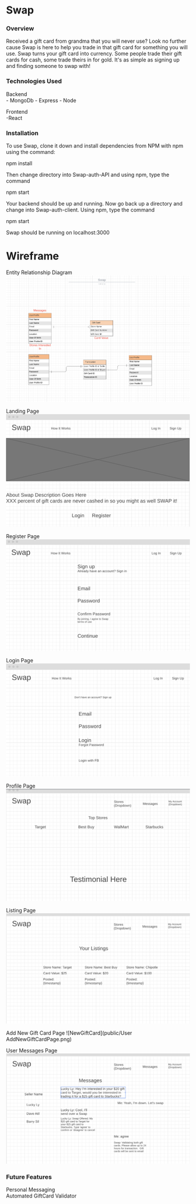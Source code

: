 # Swap
### Overview

Received a gift card from grandma that you will never use? Look no further cause Swap is here to help you trade in that gift card for something you will use. Swap turns your gift card into currency.  Some people trade their gift cards for cash, some trade theirs in for gold. It's as simple as signing up and finding someone to swap with!

### Technologies Used

Backend <br/>
    - MongoDb
    - Express
    - Node

Frontend <br/>
    -React

### Installation

To use Swap, clone it down and install dependencies from NPM with npm using the command:

npm install

Then change directory into Swap-auth-API and using npm, type the command 

npm start

Your backend should be up and running. Now go back up a directory and change into Swap-auth-client. Using npm, type the command

npm start

Swap should be running on localhost:3000

# Wireframe

Entity Relationship Diagram
![ERD](public/ERD.png)

Landing Page
![Landing](public/LandingPage.png)

Register Page
![Register](public/UserSignUp.png)

Login Page
![Login](public/UserLogInPage.png)

Profile Page
![Profile](public/UserProfilePage.png)

Listing Page
![Listing](public/UserListingPage.png)

Add New Gift Card Page
![NewGiftCard](public/User AddNewGiftCardPage.png)

User Messages Page
![Message](public/UserMessagesPage.png)



### Future Features

Personal Messaging
<br/>
Automated GiftCard Validator
